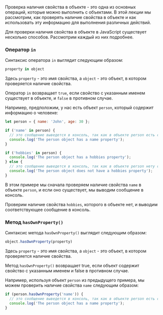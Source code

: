 Проверка наличия свойства в объекте - это одна из основных операций, которые можно выполнить с объектами. В этой лекции мы рассмотрим, как проверять наличие свойства в объекте и как использовать эту информацию для выполнения различных действий.

Для проверки наличия свойства в объекте в JavaScript существует несколько способов. Рассмотрим каждый из них подробнее.

### Оператор `in`

Синтаксис оператора `in` выглядит следующим образом:

```javascript
property in object
```

Здесь `property` - это имя свойства, а `object` - это объект, в котором проверяется наличие свойства.

Оператор `in` возвращает `true`, если свойство с указанным именем существует в объекте, и `false` в противном случае.

Например, предположим, у нас есть объект `person`, который содержит информацию о человеке:

```javascript
let person = { name: 'John', age: 30 };

if ('name' in person) {
  // это сообщение выведется в консоль, так как в объекте person есть свойство name
  console.log('The person object has a name property');
}

if ('hobbies' in person) {
  console.log('The person object has a hobbies property');
} else {
  // это сообщение выведется в консоль, так как в объекте person нету свойства hobbies
  console.log('The person object does not have a hobbies property');
}
```

В этом примере мы сначала проверяем наличие свойства `name` в объекте `person`, и если оно существует, мы выводим сообщение в консоль.

Проверим наличие свойства `hobbies`, которого в объекте нет, и выводим соответствующее сообщение в консоль.

### Метод `hasOwnProperty()`

Синтаксис метода `hasOwnProperty()` выглядит следующим образом:

```javascript
object.hasOwnProperty(property)
```

Здесь `property` - это имя свойства, а `object` - это объект, в котором проверяется наличие свойства.

Метод `hasOwnProperty()` возвращает true, если объект содержит свойство с указанным именем и false в противном случае.

Например, используя объект `person` из предыдущего примера, мы можем проверить наличие свойства `name` следующим образом:

```javascript
if (person.hasOwnProperty('name')) {
  // это сообщение выведется в консоль, так как в объекте person есть свойство name
  console.log('The person object has a name property');
}
```
